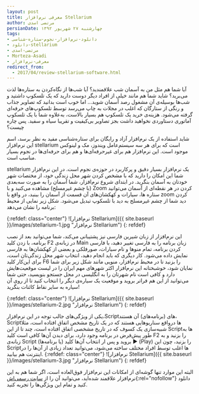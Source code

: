 ```yaml
---
layout: post
title: معرفی نرم‌افزار Stellarium
author: مرتضی اسدی
persianDate: چهارشنبه ۲۷ شهریور ۱۳۹۲
tags:
- دانلود-نرم‌افزار-نجوم-ستاره-شناسی
- دانلود-stellarium
- مرتضی-اسدی
- Morteza-Asadi
- معرفی-نرم‌افزار
redirect_from: 
  - 2017/04/review-stellarium-software.html
---
```

آیا شما هم مثل من به آسمان شب علاقمندید؟ آیا شب‌ها از نگاه‌کردن به ستاره‌ها لذت می‌برید؟ شاید شما هم مانند خیلی از افراد دیگر دوست دارید که یک تلسکوپ داشتید و شب‌ها بوسیله‌ی آن مشغول رصد آسمان شوید... اما خوب است بدانید که تصاویر جذاب و رنگی از ستارگان که اغلب در مجلات به چاپ می‌رسد توسط تلسکوپ‌های حرفه‌ای گرفته می‌شود. هزینه‌ی خرید یک تلسکوپ هم بسیار بالاست، به‌علاوه شما با یک تلسکوپ آماتوری دستاوردی نخواهید داشت بجز تصاویر بی‌کیفیت و تقریبا سیاه و سفید. پس چاره چیست؟

شاید استفاده از یک نرم‌افزار آزاد و رایگان برای ستاره‌شناسی مفید به نظر برسد، اسم این نرم‌افزار stellarium است که برای هر سه سیستم‌عامل ویندوز، مک و لینوکس موجود است. این نرم‌افزار هم برای غیرحرفه‌ای‌ها و هم برای حرفه‌ای‌ها در نجوم بسیار مناسب است.

stellarium یک نرم‌افزار بسیار دقیق و پرکاربرد در حوزه‌ی نجوم است. در این نرم‌افزار شما این امکان را دارید که با مشخص کردن شهر محل زندگی خود، از مختصات شهر خودتان به آسمان بنگرید. در ابتدای شروع نرم‌افزار، شما آسمان را به صورت سه‌بعدی (با چشم غیرمسلح) مشاهده می‌کنید و با Zoom کردن در هر نقطه‌ای از آسمان می‌توانید ستاره ها، سیارات و کهکشان‌های آن قسمت از آسمان را ببنبد، در واقع با zoom کردن دید شما از چشم غیرمسلح به دید با تلسکوپ تبدیل می‌شود. شکل زیر نمایی از محیط برنامه را نشان می‌دهد: 

{:refdef: class="center"}
![نرم‌افزار Stellarium]({{ site.baseurl }}/images/stellarium-1.jpg "نرم‌افزار Stellarium")
{: refdef}
  

این نرم‌افزار از زبان شیرین فارسی نیز پشتیبانی می‌کند، شما می‌توانید بعد از نصب برنامه، با زدن کلید F2 در زبانه‌ی Main زبان برنامه را به فارسی تغییر دهید، با فارسی کردن برنامه، تمام منوها و نام سیارات، صورفلکی و بعضی از کهکشان‌ها به فارسی نمایش داده می‌شود. کار دیگری که باید انجام دهید، انتخاب شهر محل زندگی‌تان است، برای این‌کار کلید F6 را بزنید تا در محیط نرم‌افزار، منویی مانند شکل زیر برای شما نمایان شود، خوشبختانه این نرم‌افزار اکثر شهر‌های مهم ایران را در لیست موقعیت‌هایش دارد و کافی است نام شهرتان را به انگلیسی در محل جستجو بنویسید، حتی شما می‌توانید از این هم فراتر بروید و موقعیت یک سیاره‌ی دیگر را انتخاب کنید تا از روی آن سیاره به سایر نقاط کائنات بنگرید!

{:refdef: class="center"}
![نرم‌افزار Stellarium]({{ site.baseurl }}/images/stellarium-2.jpg "نرم‌افزار Stellarium")
{: refdef}

یکی از ویژگی‌های جالب توجه در این نرم‌افزار،Scriptهای (برنامه‌های) آن هستند، Scriptها درواقع سناریوهایی هستند که در یک تاریخ مشخص اتفاق افتاده است، مثلا شبیه‌سازی یک کسوف که در تاریخ مشخصی اتفاق افتاده است، چند تا از این Scriptها به طور پیش‌فرض در برنامه وجود دارد، برای دیدن آن‌ها کافی است کلید F2 را بزنید و به زبانه‌ی Script (یا برنامه‌ها) بروید و پس ار انتخاب آن‌ها کلید ▶ (Play) را بزنید، چون این Scriptها اغلب توسط افراد مختلف ساخته می‌شود، می‌توانید تعداد زیادی از آن‌ها را در اینترنت هم بیابید.
{:refdef: class="center"}
![نرم‌افزار Stellarium]({{ site.baseurl }}/images/stellarium-3.jpg "نرم‌افزار Stellarium")
{: refdef}

البته این موارد تنها گوشه‌ای از امکانات این نرم‌افزار فوق‌العاده است، اگر شما هم به این نرم‌افزار علاقمند شده‌اید، می‌توانید آن را از [سایت رسمی‌اش](http://www.stellarium.org/ "stellarium"){:rel="nofollow"} دانلود کنید و تمام این ویژگی‌ها را تجربه کنید.

